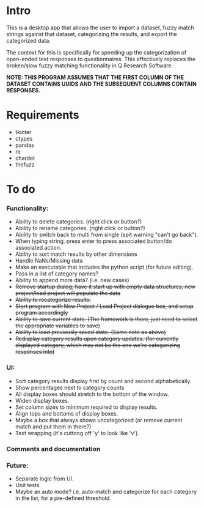 # Intro

This is a desktop app that allows the user to import a dataset, fuzzy match strings against that dataset, categorizing the results, and export the categorized data.

The context for this is specifically for speeding up the categorization of open-ended text responses to questionnaires. This effectively replaces the broken/slow fuzzy matching functionality in Q Research Software.

**NOTE: THIS PROGRAM ASSUMES THAT THE FIRST COLUMN OF THE DATASET CONTAINS UUIDS AND THE SUBSEQUENT COLUMNS CONTAIN RESPONSES.**

# Requirements

- tkinter
- ctypes
- pandas
- re
- chardet
- thefuzz

# To do

### Functionality:

- Ability to delete categories. (right click or button?)
- Ability to rename categories. (right click or button?)
- Ability to switch back to multi from single (spit warning "can't go back").
- When typing string, press enter to press associated button/do associated action.
- Ability to sort match results by other dimensions
- Handle NaNs/Missing data
- Make an executable that includes the python script (for future editing).
- Pass in a list of category names?
- Ability to append more data? (i.e. new cases)
- ~~Remove startup dialog, have it start up with empty data structures, new project/load project will populate the data~~
- ~~Ability to recategorize results.~~
- ~~Start program with New Project / Load Project dialogue box, and setup program accordingly~~
- ~~Ability to save current state. (The framework is there, just need to select the appropriate variables to save)~~
- ~~Ability to load previously saved state. (Same note as above)~~
- ~~Redisplay category results upon category updates. (for currently displayed category, which may not be the one we're categorizing responses into)~~

### UI:

- Sort category results display first by count and second alphabetically.
- Show percentages next to category counts
- All display boxes should stretch to the bottom of the window.
- Widen display boxes.
- Set column sizes to minimum required to display results.
- Align tops and bottoms of display boxes.
- Maybe a box that always shows uncategorized (or remove current match and put them in there?)
- Text wrapping (it's cuttong off 'y' to look like 'v').

### Comments and documentation

### Future:

- Separate logic from UI.
- Unit tests.
- Maybe an auto mode? i.e. auto-match and categorize for each category in the list, for a pre-defined threshold.
